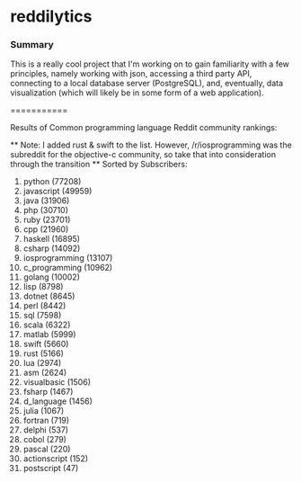 reddilytics
===========

### Summary

This is a really cool project that I'm working on to gain familiarity with a few principles, namely working with json,
accessing a third party API, connecting to a local database server (PostgreSQL), and, eventually, data visualization (which will likely be in some form of a web application). 

===========


Results of Common programming language Reddit community rankings: 


** Note: I added rust & swift to the list.  However, /r/iosprogramming was the subreddit for the objective-c community, so take that into consideration through the transition **
Sorted by Subscribers: 

1. python (77208)
2. javascript (49959)
3. java (31906)
4. php (30710)
5. ruby (23701)
6. cpp (21960)
7. haskell (16895)
8. csharp (14092)
9. iosprogramming (13107)
10. c_programming (10962)
11. golang (10002)
12. lisp (8798)
13. dotnet (8645)
14. perl (8442)
15. sql (7598)
16. scala (6322)
17. matlab (5999)
18. swift (5660)
19. rust (5166)
20. lua (2974)
21. asm (2624)
22. visualbasic (1506)
23. fsharp (1467)
24. d_language (1456)
25. julia (1067)
26. fortran (719)
27. delphi (537)
28. cobol (279)
29. pascal (220)
30. actionscript (152)
31. postscript (47)
